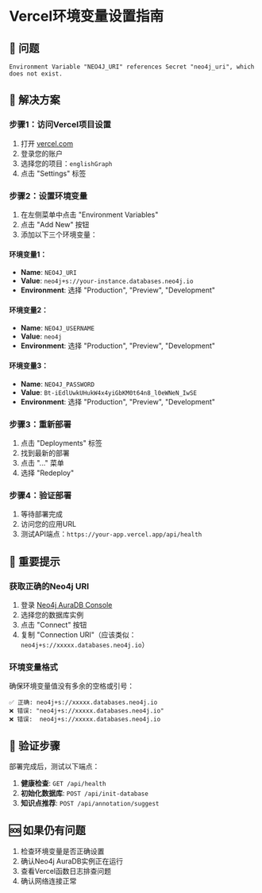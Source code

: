 # Vercel环境变量设置指南

## 🚨 问题
```
Environment Variable "NEO4J_URI" references Secret "neo4j_uri", which does not exist.
```

## 🔧 解决方案

### 步骤1：访问Vercel项目设置
1. 打开 [vercel.com](https://vercel.com)
2. 登录您的账户
3. 选择您的项目：`englishGraph`
4. 点击 "Settings" 标签

### 步骤2：设置环境变量
1. 在左侧菜单中点击 "Environment Variables"
2. 点击 "Add New" 按钮
3. 添加以下三个环境变量：

#### 环境变量1：
- **Name**: `NEO4J_URI`
- **Value**: `neo4j+s://your-instance.databases.neo4j.io`
- **Environment**: 选择 "Production", "Preview", "Development"

#### 环境变量2：
- **Name**: `NEO4J_USERNAME`
- **Value**: `neo4j`
- **Environment**: 选择 "Production", "Preview", "Development"

#### 环境变量3：
- **Name**: `NEO4J_PASSWORD`
- **Value**: `Bt-iEdlUwkUHukW4x4yiGbKM0t64n8_l0eWNeN_IwSE`
- **Environment**: 选择 "Production", "Preview", "Development"

### 步骤3：重新部署
1. 点击 "Deployments" 标签
2. 找到最新的部署
3. 点击 "..." 菜单
4. 选择 "Redeploy"

### 步骤4：验证部署
1. 等待部署完成
2. 访问您的应用URL
3. 测试API端点：`https://your-app.vercel.app/api/health`

## 📝 重要提示

### 获取正确的Neo4j URI
1. 登录 [Neo4j AuraDB Console](https://console.neo4j.io/)
2. 选择您的数据库实例
3. 点击 "Connect" 按钮
4. 复制 "Connection URI"（应该类似：`neo4j+s://xxxxx.databases.neo4j.io`）

### 环境变量格式
确保环境变量值没有多余的空格或引号：
```
✅ 正确: neo4j+s://xxxxx.databases.neo4j.io
❌ 错误: "neo4j+s://xxxxx.databases.neo4j.io"
❌ 错误:  neo4j+s://xxxxx.databases.neo4j.io 
```

## 🎯 验证步骤

部署完成后，测试以下端点：
1. **健康检查**: `GET /api/health`
2. **初始化数据库**: `POST /api/init-database`
3. **知识点推荐**: `POST /api/annotation/suggest`

## 🆘 如果仍有问题

1. 检查环境变量是否正确设置
2. 确认Neo4j AuraDB实例正在运行
3. 查看Vercel函数日志排查问题
4. 确认网络连接正常
